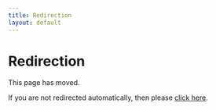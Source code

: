 ```yaml
---
title: Redirection
layout: default
---
```

# Redirection

This page has moved.

If you are not redirected automatically, then please [click here](programming-languages/rockstar.html).
